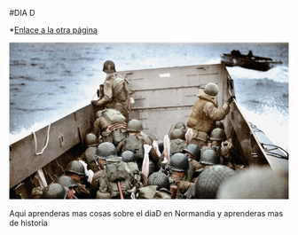 #DIA D

*[Enlace a la otra página](Normandia.md)

![Descripción de la iamgen](assets/8BB-e1568002332200.jpg)



Aqui aprenderas mas cosas sobre el diaD en Normandia y aprenderas mas de historia
